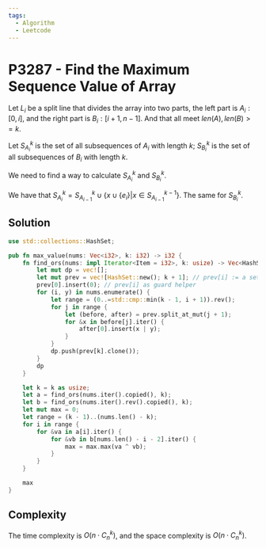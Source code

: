 ```yaml
---
tags:
  - Algorithm
  - Leetcode
---
```


# P3287 - Find the Maximum Sequence Value of Array

Let $L_i$ be a split line that divides the array into two parts, the left part is $A_i: [0, i]$, and the right part is $B_i: [i+1, n-1]$. And that all meet $len(A), len(B) >= k$.

Let $S^k_{A_i}$ is the set of all subsequences of $A_i$ with length $k$; $S^k_{B_i}$ is the set of all subsequences of $B_i$ with length $k$.

We need to find a way to calculate $S^k_{A_i}$ and $S^k_{B_i}$.

We have that $S^k_{A_i} = S^k_{A_{i-1}} \cup \{x \cup \{e_i\} | x \in S^{k-1}_{A_{i-1}} \}$. The same for $S^k_{B_i}$.

## Solution

```rust
use std::collections::HashSet;

pub fn max_value(nums: Vec<i32>, k: i32) -> i32 {
    fn find_ors(nums: impl Iterator<Item = i32>, k: usize) -> Vec<HashSet<i32>> {
        let mut dp = vec![];
        let mut prev = vec![HashSet::new(); k + 1]; // prev[i] := a set with i elements
        prev[0].insert(0); // prev[i] as guard helper
        for (i, y) in nums.enumerate() {
            let range = (0..=std::cmp::min(k - 1, i + 1)).rev();
            for j in range {
                let (before, after) = prev.split_at_mut(j + 1);
                for &x in before[j].iter() {
                    after[0].insert(x | y);
                }
            }
            dp.push(prev[k].clone());
        }
        dp
    }

    let k = k as usize;
    let a = find_ors(nums.iter().copied(), k);
    let b = find_ors(nums.iter().rev().copied(), k);
    let mut max = 0;
    let range = (k - 1)..(nums.len() - k);
    for i in range {
        for &va in a[i].iter() {
            for &vb in b[nums.len() - i - 2].iter() {
                max = max.max(va ^ vb);
            }
        }
    }

    max
}
```

## Complexity

The time complexity is $O(n \cdot C^k_n)$, and the space complexity is $O(n \cdot C^k_n)$.
